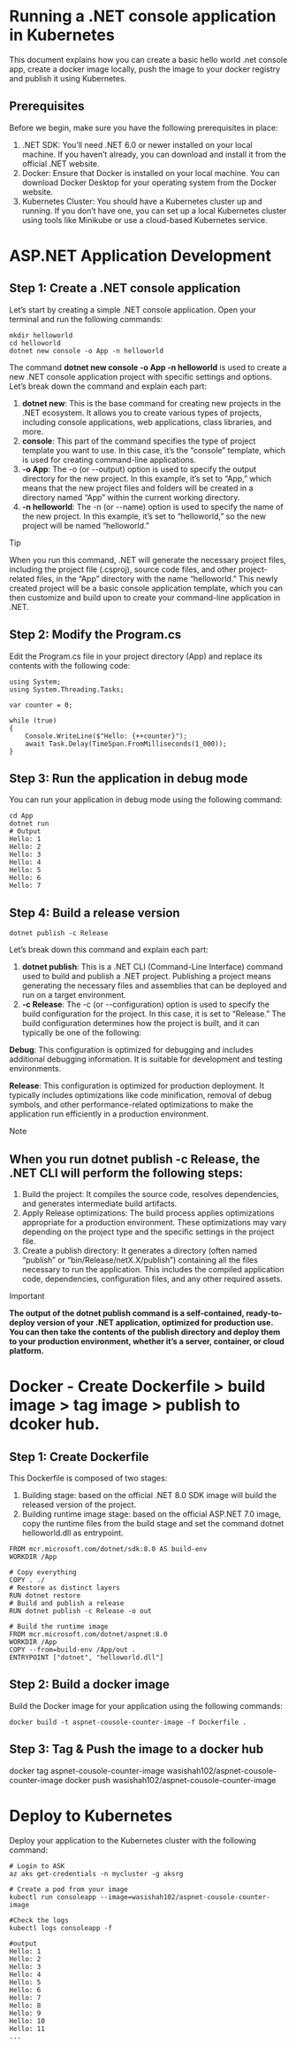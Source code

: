 # Running a .NET console application in Kubernetes
This document explains how you can create a basic hello world .net console app, create a docker image locally, push the image to your docker registry and publish it using Kubernetes.

## Prerequisites
Before we begin, make sure you have the following prerequisites in place:

1. .NET SDK: You’ll need .NET 6.0 or newer installed on your local machine. If you haven’t already, you can download and install it from the official .NET website.
2. Docker: Ensure that Docker is installed on your local machine. You can download Docker Desktop for your operating system from the Docker website.
3. Kubernetes Cluster: You should have a Kubernetes cluster up and running. If you don’t have one, you can set up a local Kubernetes cluster using tools like Minikube or use a cloud-based Kubernetes service.

# ASP.NET Application Development
## Step 1: Create a .NET console application
Let’s start by creating a simple .NET console application. Open your terminal and run the following commands:
```
mkdir helloworld 
cd helloworld
dotnet new console -o App -n helloworld
```
The command **dotnet new console -o App -n helloworld** is used to create a new .NET console application project with specific settings and options. Let’s break down the command and explain each part:

1. **dotnet new**: This is the base command for creating new projects in the .NET ecosystem. It allows you to create various types of projects, including console applications, web applications, class libraries, and more.
2. **console**: This part of the command specifies the type of project template you want to use. In this case, it’s the “console” template, which is used for creating command-line applications.
3. **-o App**: The -o (or --output) option is used to specify the output directory for the new project. In this example, it’s set to “App,” which means that the new project files and folders will be created in a directory named “App” within the current working directory.
4. **-n helloworld**: The -n (or --name) option is used to specify the name of the new project. In this example, it’s set to “helloworld,” so the new project will be named “helloworld.”

> [!TIP]
> When you run this command, .NET will generate the necessary project files, including the project file (.csproj), source code files, and other project-related files, in the “App” directory with the name “helloworld.” This newly created project will be a basic console application template, which you can then customize and build upon to create your command-line application in .NET.

## Step 2: Modify the Program.cs
Edit the Program.cs file in your project directory (App) and replace its contents with the following code:

```
using System;
using System.Threading.Tasks;
 
var counter = 0;
 
while (true)
{ 
    Console.WriteLine($"Hello: {++counter}");
    await Task.Delay(TimeSpan.FromMilliseconds(1_000));
}
```


## Step 3: Run the application in debug mode
You can run your application in debug mode using the following command:
```
cd App
dotnet run
# Output
Hello: 1
Hello: 2
Hello: 3
Hello: 4
Hello: 5
Hello: 6
Hello: 7

```

## Step 4: Build a release version

```
dotnet publish -c Release
```
Let’s break down this command and explain each part:

1. **dotnet publish**: This is a .NET CLI (Command-Line Interface) command used to build and publish a .NET project. Publishing a project means generating the necessary files and assemblies that can be deployed and run on a target environment.
2. **-c Release**: The -c (or --configuration) option is used to specify the build configuration for the project. In this case, it is set to “Release.” The build configuration determines how the project is built, and it can typically be one of the following:

**Debug**: This configuration is optimized for debugging and includes additional debugging information. It is suitable for development and testing environments.

**Release**: This configuration is optimized for production deployment. It typically includes optimizations like code minification, removal of debug symbols, and other performance-related optimizations to make the application run efficiently in a production environment.

> [!NOTE]
> ## When you run dotnet publish -c Release, the .NET CLI will perform the following steps:
> 1. Build the project: It compiles the source code, resolves dependencies, and generates intermediate build artifacts.
> 2. Apply Release optimizations: The build process applies optimizations appropriate for a production environment. These optimizations may vary depending on the project type and the specific settings in the project file.
> 3. Create a publish directory: It generates a directory (often named “publish” or “bin/Release/netX.X/publish”) containing all the files necessary to run the application. This includes the compiled application code, dependencies, configuration files, and any other required assets.

> [!IMPORTANT]
> **The output of the dotnet publish command is a self-contained, ready-to-deploy version of your .NET application, optimized for production use. You can then take the contents of the publish directory and deploy them to your production environment, whether it’s a server, container, or cloud platform.**


# Docker - Create Dockerfile > build image > tag image > publish to dcoker hub.
## Step 1: Create Dockerfile
This Dockerfile is composed of two stages:

1. Building stage: based on the official .NET 8.0 SDK image will build the released version of the project.
2. Building runtime image stage: based on the official ASP.NET 7.0 image, copy the runtime files from the build stage and set the command dotnet helloworld.dll as entrypoint.

```
FROM mcr.microsoft.com/dotnet/sdk:8.0 AS build-env
WORKDIR /App
 
# Copy everything
COPY . ./ 
# Restore as distinct layers
RUN dotnet restore
# Build and publish a release
RUN dotnet publish -c Release -o out
 
# Build the runtime image
FROM mcr.microsoft.com/dotnet/aspnet:8.0
WORKDIR /App
COPY --from=build-env /App/out .
ENTRYPOINT ["dotnet", "helloworld.dll"]
```
## Step 2: Build a docker image
Build the Docker image for your application using the following commands:
```
docker build -t aspnet-cousole-counter-image -f Dockerfile .
```

## Step 3: Tag & Push the image to a docker hub
docker tag aspnet-cousole-counter-image wasishah102/aspnet-cousole-counter-image
docker push wasishah102/aspnet-cousole-counter-image


# Deploy to Kubernetes
Deploy your application to the Kubernetes cluster with the following command:
```
# Login to ASK
az aks get-credentials -n mycluster -g aksrg

# Create a pod from your image
kubectl run consoleapp --image=wasishah102/aspnet-cousole-counter-image

#Check the logs
kubectl logs consoleapp -f

#output
Hello: 1
Hello: 2
Hello: 3
Hello: 4
Hello: 5
Hello: 6
Hello: 7
Hello: 8
Hello: 9
Hello: 10
Hello: 11
...

```
